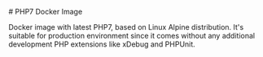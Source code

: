 # PHP7 Docker Image

Docker image with latest PHP7, based on Linux Alpine distribution. It's suitable for production environment since it comes without any additional development PHP extensions like xDebug and PHPUnit.
